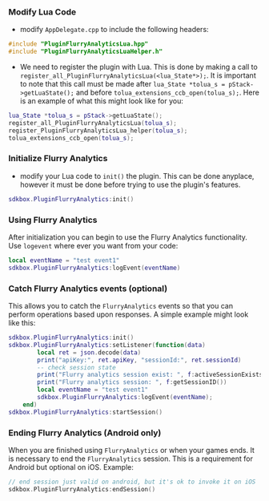 ### Modify Lua Code
* modify `AppDelegate.cpp` to include the following headers:
```cpp
#include "PluginFlurryAnalyticsLua.hpp"
#include "PluginFlurryAnalyticsLuaHelper.h"
```

* We need to register the plugin with Lua. This is done by making a call to `register_all_PluginFlurryAnalyticsLua(<lua_State*>);`. It is important to note that this call must be made after `lua_State *tolua_s = pStack->getLuaState();` and before `tolua_extensions_ccb_open(tolua_s);`. Here is an example of what this might look like for you:
```lua
lua_State *tolua_s = pStack->getLuaState();
register_all_PluginFlurryAnalyticsLua(tolua_s);
register_PluginFlurryAnalyticsLua_helper(tolua_s);
tolua_extensions_ccb_open(tolua_s);
```

### Initialize Flurry Analytics
* modify your Lua code to `init()` the plugin. This can be done anyplace, however it must be done before trying to use the plugin's features.
```lua
sdkbox.PluginFlurryAnalytics:init()
```

### Using Flurry Analytics
After initialization you can begin to use the Flurry Analytics functionality. Use `logevent` where ever you want from your code:
```lua
local eventName = "test event1"
sdkbox.PluginFlurryAnalytics:logEvent(eventName)
```

### Catch Flurry Analytics events (optional)
This allows you to catch the `FlurryAnalytics` events so that you can perform operations based upon responses. A simple example might look like this:
```lua
sdkbox.PluginFlurryAnalytics:init()
sdkbox.PluginFlurryAnalytics:setListener(function(data)
        local ret = json.decode(data)
        print("apiKey:", ret.apiKey, "sessionId:", ret.sessionId)
        -- check session state
        print("Flurry analytics session exist: ", f:activeSessionExists())
        print("Flurry analytics session: ", f:getSessionID())
        local eventName = "test event1"
        sdkbox.PluginFlurryAnalytics:logEvent(eventName);
    end)
sdkbox.PluginFlurryAnalytics:startSession()
```

### Ending Flurry Analytics (Android only)
When you are finished using `FlurryAnalytics` or when your games ends. It is necessary to end the `FlurryAnalytics` session. This is a requirement for Android but optional on iOS. Example:
```cpp
// end session just valid on android, but it's ok to invoke it on iOS
sdkbox.PluginFlurryAnalytics:endSession()
```
